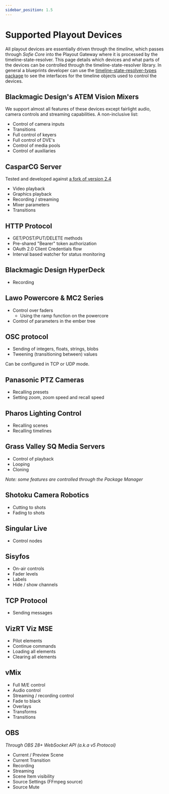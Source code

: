 ```yaml
---
sidebar_position: 1.5
---
```


# Supported Playout Devices

All playout devices are essentially driven through the _timeline_, which passes through _Sofie&nbsp;Core_ into the Playout Gateway where it is processed by the timeline-state-resolver. This page details which devices and what parts of the devices can be controlled through the timeline-state-resolver library. In general a blueprints developer can use the [timeline-state-resolver-types package](https://www.npmjs.com/package/timeline-state-resolver-types) to see the interfaces for the timeline objects used to control the devices.

## Blackmagic Design's ATEM Vision Mixers <a id="blackmagic-design-atem-vision-mixers"></a>

We support almost all features of these devices except fairlight audio, camera controls and streaming capabilities. A non-inclusive list:

- Control of camera inputs
- Transitions
- Full control of keyers
- Full control of DVE's
- Control of media pools
- Control of auxiliaries

## CasparCG&nbsp;Server<a id="casparcg"></a>

Tested and developed against [a fork of version 2.4](https://github.com/nrkno/sofie-casparcg-server)

- Video playback
- Graphics playback
- Recording / streaming
- Mixer parameters
- Transitions

## HTTP Protocol <a id="http-protocol"></a>

- GET/POST/PUT/DELETE methods
- Pre-shared "Bearer" token authorization
- OAuth 2.0 Client Credentials flow
- Interval based watcher for status monitoring

## Blackmagic Design HyperDeck <a id="blackmagic-design-hyperdeck"></a>

- Recording

## Lawo Powercore & MC2 Series <a id="lawo-powercore-and-mc2-series"></a>

- Control over faders
  - Using the ramp function on the powercore
- Control of parameters in the ember tree

## OSC protocol <a id="osc-protocol"></a>

- Sending of integers, floats, strings, blobs
- Tweening \(transitioning between\) values

Can be configured in TCP or UDP mode.

## Panasonic PTZ Cameras <a id="panasonic-ptz-cameras"></a>

- Recalling presets
- Setting zoom, zoom speed and recall speed

## Pharos Lighting Control <a id="pharos-lighting-control"></a>

- Recalling scenes
- Recalling timelines

## Grass Valley SQ Media Servers <a id="grass-valley-sq-media-servers"></a>

- Control of playback
- Looping
- Cloning

_Note: some features are controlled through the Package Manager_

## Shotoku Camera Robotics <a id="shotoku-camera-robotics"></a>

- Cutting to shots
- Fading to shots

## Singular Live <a id="singular-live"></a>

- Control nodes

## Sisyfos <a id="sisyfos"></a>

- On-air controls
- Fader levels
- Labels
- Hide / show channels

## TCP Protocol <a id="tcp-protocol"></a>

- Sending messages

## VizRT Viz MSE <a id="vizrt-viz-mse"></a>

- Pilot elements
- Continue commands
- Loading all elements
- Clearing all elements

## vMix <a id="vmix"></a>

- Full M/E control
- Audio control
- Streaming / recording control
- Fade to black
- Overlays
- Transforms
- Transitions

## OBS <a id="obs"></a>

_Through OBS 28+ WebSocket API (a.k.a v5 Protocol)_

- Current / Preview Scene
- Current Transition
- Recording
- Streaming
- Scene Item visibility
- Source Settings (FFmpeg source)
- Source Mute

